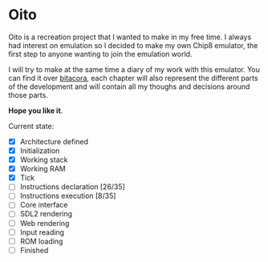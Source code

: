 # Oito
Oito is a recreation project that I wanted to make in my free time.
I always had interest on emulation so I decided to make my own Chip8 emulator, 
the first step to anyone wanting to join the emulation world.

I will try to make at the same time a diary of my work with this emulator.
You can find it over [bitacora](/bitacora), each chapter will also represent the different parts of the development and will contain all my thoughs and decisions around those parts.

**Hope you like it**.

Current state:
- [x] Architecture defined
- [x] Initialization
- [x] Working stack
- [x] Working RAM
- [x] Tick
- [ ] Instructions declaration [26/35]
- [ ] Instructions execution [8/35]
- [ ] Core interface
- [ ] SDL2 rendering
- [ ] Web rendering
- [ ] Input reading
- [ ] ROM loading
- [ ] Finished